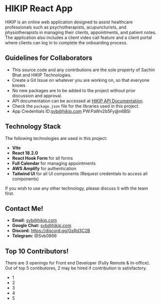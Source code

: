# HIKIP React App

HIKIP is an online web application designed to assist healthcare professionals such as psychotherapists, acupuncturists, and physiotherapists in managing their clients, appointments, and patient notes. The application also includes a client video call feature and a client portal where clients can log in to complete the onboarding process.

## Guidelines for Collaborators

- This source code and any contributions are the sole property of Sachin Bhat and HIKIP Technologies.
- Create a Git Issue on whatever you are working on, so that everyone knows
- No new packages are to be added to the project without prior discussion and approval.
- API documentation can be accessed at [HIKIP API Documentation](https://hikip-django-e06ccc5f06d1.herokuapp.com/docs/).
- Check the `package.json` file for the libraries used in this project.
- App Credentials ID:svb@hikip.com PW:PaWv2b5Fy@n6BSi

## Technology Stack

The following technologies are used in this project:

- **Vite**
- **React 18.2.0**
- **React Hook Form** for all forms
- **Full Calendar** for managing appointments
- **AWS Amplify** for authentication
- **Tailwind UI** for all UI components (Request credentials to access all components)

If you wish to use any other technology, please discuss it with the team first.

## Contact Me!
- **Email:** svb@hikip.com
- **Google Chat:**  svb@hikip.com
- **Discord:** https://discord.gg/GsRd3C2B
- **Telegram:** @Svb0866

## Top 10 Contributors!
There are 3 openings for Front end Developer (Fully Remote & In-office). Out of top 5 contibutores, 2 may be hired if contribution is satisfactory.  
- 1
- 2
- 3
- 4
- 5